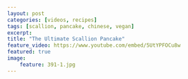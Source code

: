 ```yaml
---
layout: post
categories: [videos, recipes]
tags: [scallion, pancake, chinese, vegan]
excerpt: 
title: "The Ultimate Scallion Pancake"
feature_video: https://www.youtube.com/embed/5UtYPFOCu8w
featured: true
image:
    feature: 391-1.jpg
---
```


